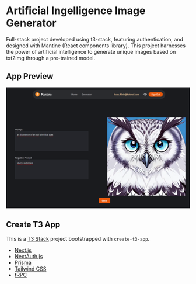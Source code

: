 # Artificial Ingelligence Image Generator

Full-stack project developed using t3-stack, featuring authentication, and designed with Mantine (React components library). This project harnesses the power of artificial intelligence to generate unique images based on txt2img through a pre-trained model.

## App Preview

![App Screenshot](https://github.com/lucasfeklein/portfolio/blob/main/src/assets/imagegenerator.png)

## Create T3 App

This is a [T3 Stack](https://create.t3.gg/) project bootstrapped with `create-t3-app`.

- [Next.js](https://nextjs.org)
- [NextAuth.js](https://next-auth.js.org)
- [Prisma](https://prisma.io)
- [Tailwind CSS](https://tailwindcss.com)
- [tRPC](https://trpc.io)
